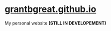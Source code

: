 # [grantbgreat.github.io](https://grantbgreat.github.io/)
My personal website **(STILL IN DEVELOPEMENT)**

